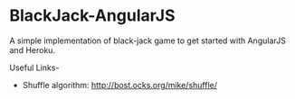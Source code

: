 # BlackJack-AngularJS
A simple implementation of black-jack game to get started with AngularJS and Heroku.

Useful Links-
* Shuffle algorithm: http://bost.ocks.org/mike/shuffle/
